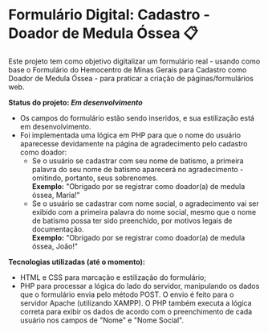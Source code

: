 # Formulário Digital: Cadastro - Doador de Medula Óssea 📋

Este projeto tem como objetivo digitalizar um formulário real - usando como base o Formulário do Hemocentro de Minas Gerais para Cadastro como Doador de Medula Óssea - para praticar a criação de páginas/formulários web.

**Status do projeto: _Em desenvolvimento_**

  - Os campos do formulário estão sendo inseridos, e sua estilização está em desenvolvimento.
  - Foi implementada uma lógica em PHP para que o nome do usuário aparecesse devidamente na página de agradecimento pelo cadastro como doador:
    - Se o usuário se cadastrar com seu nome de batismo, a primeira palavra do seu nome de batismo aparecerá no agradecimento - omitindo, portanto, seus sobrenomes.  
  **Exemplo:** "Obrigado por se registrar como doador(a) de medula óssea, Maria!"
    - Se o usuário se cadastrar com nome social, o agradecimento vai ser exibido com a primeira palavra do nome social, mesmo que o nome de batismo possa ter sido preenchido, por motivos legais de documentação.  
  **Exemplo:** "Obrigado por se registrar como doador(a) de medula óssea, João!"

**Tecnologias utilizadas (até o momento):**

  - HTML e CSS para marcação e estilização do formulário;
  - PHP para processar a lógica do lado do servidor, manipulando os dados que o formulário envia pelo método POST. O envio é feito para o servidor Apache (utilizando XAMPP). O PHP também executa a lógica correta para exibir os dados de acordo com o preenchimento de cada usuário nos campos de "Nome" e "Nome Social".
